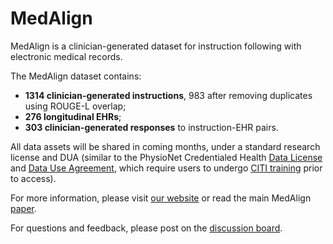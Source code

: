# MedAlign

MedAlign is a clinician-generated dataset for instruction following with electronic medical records.

The MedAlign dataset contains:
- <b>1314 clinician-generated instructions</b>, 983 after removing duplicates using ROUGE-L overlap;
- <b>276 longitudinal EHRs</b>;
- <b>303 clinician-generated responses</b> to instruction-EHR pairs.

All data assets will be shared in coming months, under a standard research license and DUA (similar to the PhysioNet Credentialed Health [Data License](https://physionet.org/content/mimiciv/view-license/2.2/) and [Data Use Agreement](https://physionet.org/content/mimiciv/view-dua/2.2/), which require users to undergo [CITI training](https://physionet.org/content/mimiciv/view-required-training/2.2/) prior to access).

For more information, please visit [our website](https://medalign.stanford.edu) or read the main MedAlign [paper](https://arxiv.org/abs/2012.07421).

For questions and feedback, please post on the [discussion board](https://github.com/p-lambda/wilds/discussions).
